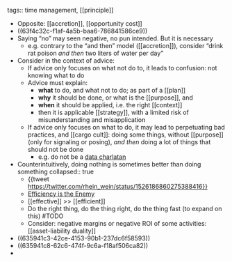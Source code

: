 tags:: time management, [[principle]]

- Opposite: [[accretion]], [[opportunity cost]]
- ((63f4c32c-f1af-4a5b-baa6-786841586ce9))
- Saying “no” may seen negative, no pun intended. But it is necessary
	- e.g. contrary to the “and then” model ([[accretion]]), consider “drink rat poison _and then_ two liters of water per day”
- Consider in the context of advice:
	- If advice only focuses on what not do to, it leads to confusion: not knowing what to do
	- Advice must explain:
		- **what** to do, and what not to do; as part of a [[plan]]
		- **why** it should be done, or what is the [[purpose]], and
		- **when** it should be applied, i.e. the right [[context]]
		- then it is applicable [[strategy]], with a limited risk of misunderstanding and misapplication
	- If advice only focuses on what to do, it may lead to perpetuating bad practices, and [[cargo cult]]: doing some things, without [[purpose]] (only for signaling or posing), _and then_ doing a lot of things that should not be done
		- e.g. do not be a [data charlatan](https://towardsdatascience.com/how-to-spot-a-data-charlatan-85785c991433)
- Counterintuitively, doing nothing is sometimes better than doing something
  collapsed:: true
	- {{tweet https://twitter.com/rhein_wein/status/1526186860275388416}}
	- [Efficiency is the Enemy](https://fs.blog/slack/)
	- [[effective]] >> [[efficient]]
	- Do the right thing, do the thing right, do the thing fast (to expand on this) #TODO
	- Consider: negative margins or negative ROI of some activities: [[asset-liability duality]]
- ((635941c3-42ce-4153-90b1-237dc6f58593))
- ((635941c8-62c6-474f-9c6a-f18af506ca82))
-
